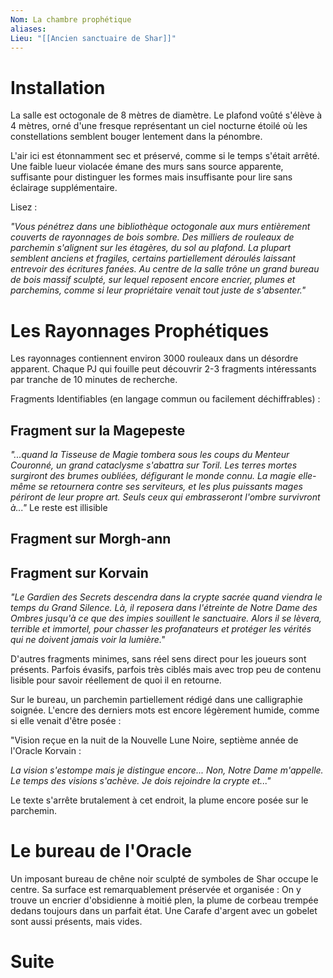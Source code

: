 ```yaml
---
Nom: La chambre prophétique
aliases:
Lieu: "[[Ancien sanctuaire de Shar]]"
---
```

# Installation

La salle est octogonale de 8 mètres de diamètre. Le plafond voûté s'élève à 4 mètres, orné d'une fresque représentant un ciel nocturne étoilé où les constellations semblent bouger lentement dans la pénombre.

L'air ici est étonnamment sec et préservé, comme si le temps s'était arrêté. Une faible lueur violacée émane des murs sans source apparente, suffisante pour distinguer les formes mais insuffisante pour lire sans éclairage supplémentaire.

Lisez :

_"Vous pénétrez dans une bibliothèque octogonale aux murs entièrement couverts de rayonnages de bois sombre. Des milliers de rouleaux de parchemin s'alignent sur les étagères, du sol au plafond. La plupart semblent anciens et fragiles, certains partiellement déroulés laissant entrevoir des écritures fanées. Au centre de la salle trône un grand bureau de bois massif sculpté, sur lequel reposent encore encrier, plumes et parchemins, comme si leur propriétaire venait tout juste de s'absenter."_

# Les Rayonnages Prophétiques

Les rayonnages contiennent environ 3000 rouleaux dans un désordre apparent. Chaque PJ qui fouille peut découvrir 2-3 fragments intéressants par tranche de 10 minutes de recherche.

Fragments Identifiables (en langage commun ou facilement déchiffrables) :

## Fragment sur la Magepeste

_"...quand la Tisseuse de Magie tombera sous les coups du Menteur Couronné, un grand cataclysme s'abattra sur Toril. Les terres mortes surgiront des brumes oubliées, défigurant le monde connu. La magie elle-même se retournera contre ses serviteurs, et les plus puissants mages périront de leur propre art. Seuls ceux qui embrasseront l'ombre survivront à..."_ Le reste est illisible

## Fragment sur Morgh-ann

## Fragment sur Korvain

*"Le Gardien des Secrets descendra dans la crypte sacrée quand viendra le temps du Grand Silence. Là, il reposera dans l'étreinte de Notre Dame des Ombres jusqu'à ce que des impies souillent le sanctuaire. Alors il se lèvera, terrible et immortel, pour chasser les profanateurs et protéger les vérités qui ne doivent jamais voir la lumière."*

D'autres fragments minimes, sans réel sens direct pour les joueurs sont présents. Parfois évasifs, parfois très ciblés mais avec trop peu de contenu lisible pour savoir réellement de quoi il en retourne.

Sur le bureau, un parchemin partiellement rédigé dans une calligraphie soignée. L'encre des derniers mots est encore légèrement humide, comme si elle venait d'être posée :

"Vision reçue en la nuit de la Nouvelle Lune Noire, septième année de l'Oracle Korvain :

_La vision s'estompe mais je distingue encore... Non, Notre Dame m'appelle. Le temps des visions s'achève. Je dois rejoindre la crypte et..."_

Le texte s'arrête brutalement à cet endroit, la plume encore posée sur le parchemin.
# Le bureau de l'Oracle

Un imposant bureau de chêne noir sculpté de symboles de Shar occupe le centre. Sa surface est remarquablement préservée et organisée : On y trouve un encrier d'obsidienne à moitié plen, la plume de corbeau trempée dedans toujours dans un parfait état. Une Carafe d'argent avec un gobelet sont aussi présents, mais vides.
# Suite
